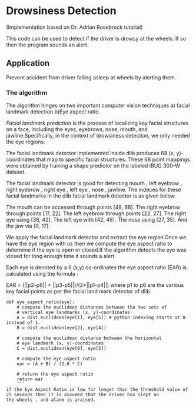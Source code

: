 # Drowsiness Detection
(Implementation based on Dr. Adrian Rosebrock tutorial)

This code can be used to detect if the driver is drowsy at the wheels. If so then the program sounds an alert.

## Application 
Prevent accident from driver falling asleep at wheels by alerting them.

### The algorithm 

The algorithm hinges on two important computer vision techniques
a) facial landmark detection
b)Eye aspect ratio.

_Facial landmark prediction_ is the process of localizing key facial structures on a face, including the eyes, eyebrows, nose, mouth, and jawline.Specifically, in the context of drowsiness detection, we only needed the eye regions.

The facial landmark detector implemented inside dlib produces 68 (x, y)-coordinates that map to specific facial structures. These 68 point mappings were obtained by training a shape predictor on the labeled iBUG 300-W dataset.

The facial landmark detector is good for detecting mouth , left eyebrow , right eyebrow , right eye , left eye , nose , jawline. The indeces for these facial landmarks in the dlib facial landmark detector is as given below.

The mouth can be accessed through points [48, 68].
The right eyebrow through points [17, 22].
The left eyebrow through points [22, 27].
The right eye using [36, 42].
The left eye with [42, 48].
The nose using [27, 35].
And the jaw via [0, 17].

We apply the facial landmark detector and extract the eye region.Once we have the eye region with us then we compute the eye aspect ratio to determine if the eye is open or closed.If the algorithm detects the eye was xlosed for long enough time it sounds a alert.

Each eye is denoted by a 6 (x,y) co-ordinates the eye aspect ratio (EAR) is calculated using the formula :

EAR = (||p2-p6|| + ||p3-p5||)/(2*||p1-p4||) where p1 to p6 are the various key facial points as per the facial land mark detector of dlib.

```
def eye_aspect_ratio(eye):
	# compute the euclidean distances between the two sets of
	# vertical eye landmarks (x, y)-coordinates
	A = dist.euclidean(eye[1], eye[5]) # python indexing starts at 0 instead of 1.
	B = dist.euclidean(eye[2], eye[4])
 
	# compute the euclidean distance between the horizontal
	# eye landmark (x, y)-coordinates
	C = dist.euclidean(eye[0], eye[3])
 
	# compute the eye aspect ratio
	ear = (A + B) / (2.0 * C)
 
	# return the eye aspect ratio
	return ear
	```
if the Eye Aspect Ratio is low for longer than the threshold value of 25 seconds then it is assumed that the driver has slept on
the wheels , and alarm is araised.
	

